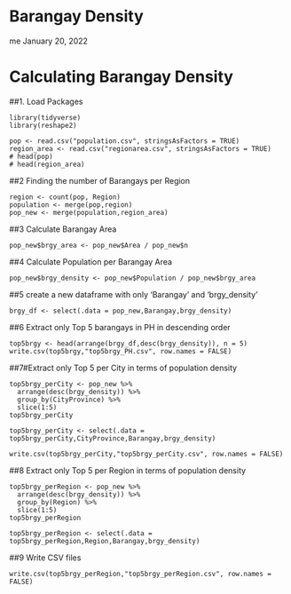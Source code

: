 Barangay Density
================
me
January 20, 2022

# Calculating Barangay Density

\#\#1. Load Packages

    library(tidyverse)
    library(reshape2)

    pop <- read.csv("population.csv", stringsAsFactors = TRUE)
    region_area <- read.csv("regionarea.csv", stringsAsFactors = TRUE)
    # head(pop)
    # head(region_area)

\#\#2 Finding the number of Barangays per Region

    region <- count(pop, Region)
    population <- merge(pop,region)
    pop_new <- merge(population,region_area)

\#\#3 Calculate Barangay Area

    pop_new$brgy_area <- pop_new$Area / pop_new$n

\#\#4 Calculate Population per Barangay Area

    pop_new$brgy_density <- pop_new$Population / pop_new$brgy_area

\#\#5 create a new dataframe with only ‘Barangay’ and ‘brgy\_density’

    brgy_df <- select(.data = pop_new,Barangay,brgy_density)

\#\#6 Extract only Top 5 barangays in PH in descending order

    top5brgy <- head(arrange(brgy_df,desc(brgy_density)), n = 5)
    write.csv(top5brgy,"top5brgy_PH.csv", row.names = FALSE)

\#\#7\#Extract only Top 5 per City in terms of population density

    top5brgy_perCity <- pop_new %>%
      arrange(desc(brgy_density)) %>% 
      group_by(CityProvince) %>%
      slice(1:5)
    top5brgy_perCity

    top5brgy_perCity <- select(.data = top5brgy_perCity,CityProvince,Barangay,brgy_density)

    write.csv(top5brgy_perCity,"top5brgy_perCity.csv", row.names = FALSE)

\#\#8 Extract only Top 5 per Region in terms of population density

    top5brgy_perRegion <- pop_new %>%
      arrange(desc(brgy_density)) %>% 
      group_by(Region) %>%
      slice(1:5)
    top5brgy_perRegion

    top5brgy_perRegion <- select(.data = top5brgy_perRegion,Region,Barangay,brgy_density)

\#\#9 Write CSV files

    write.csv(top5brgy_perRegion,"top5brgy_perRegion.csv", row.names = FALSE)
